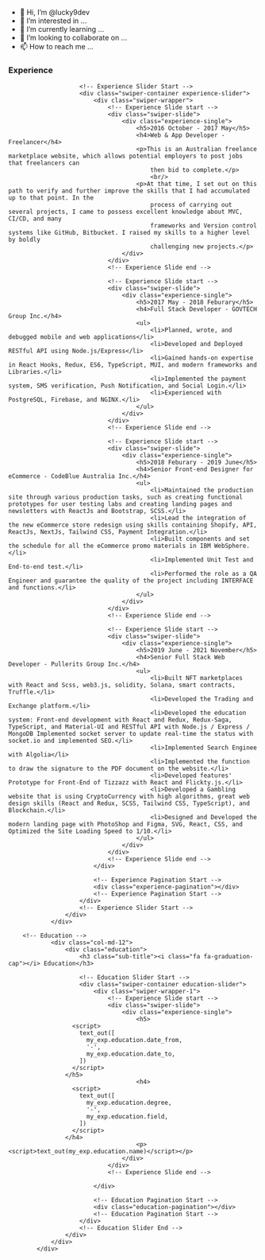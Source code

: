 - 👋 Hi, I’m @lucky9dev
- 👀 I’m interested in ...
- 🌱 I’m currently learning ...
- 💞️ I’m looking to collaborate on ...
- 📫 How to reach me ...

<div class="row mb-5 pb-5">
				<div class="col-md-12">
					<div class="experience">
						<h3 class="sub-title"><i class="fa fa-briefcase"></i> Experience</h3>

						<!-- Experience Slider Start -->
						<div class="swiper-container experience-slider">
							<div class="swiper-wrapper">
								<!-- Experience Slide start -->
								<div class="swiper-slide">
									<div class="experience-single">
										<h5>2016 October - 2017 May</h5>
										<h4>Web & App Developer - Freelancer</h4>
										<p>This is an Australian freelance marketplace website, which allows potential employers to post jobs that freelancers can
											then bid to complete.</p>
											<br/>
										<p>At that time, I set out on this path to verify and further improve the skills that I had accumulated up to that point. In the
											process of carrying out several projects, I came to possess excellent knowledge about MVC, CI/CD, and many
											frameworks and Version control systems like GitHub, Bitbucket. I raised my skills to a higher level by boldly
											challenging new projects.</p>
									</div>
								</div>
								<!-- Experience Slide end -->

								<!-- Experience Slide start -->
								<div class="swiper-slide">
									<div class="experience-single">
										<h5>2017 May - 2018 Feburary</h5>
										<h4>Full Stack Developer - GOVTECH Group Inc.</h4>
										<ul>
											<li>Planned, wrote, and debugged mobile and web applications</li>
											<li>Developed and Deployed RESTful API using Node.js/Express</li>
											<li>Gained hands-on expertise in React Hooks, Redux, ES6, TypeScript, MUI, and modern frameworks and Libraries.</li>
											<li>Implemented the payment system, SMS verification, Push Notification, and Social Login.</li>
											<li>Experienced with PostgreSQL, Firebase, and NGINX.</li>
										</ul>
									</div>
								</div>
								<!-- Experience Slide end -->

								<!-- Experience Slide start -->
								<div class="swiper-slide">
									<div class="experience-single">
										<h5>2018 Feburary - 2019 June</h5>
										<h4>Senior Front-end Designer for eCommerce - CodeBlue Australia Inc.</h4>
										<ul>
											<li>Maintained the production site through various production tasks, such as creating functional prototypes for user testing labs and creating landing pages and newsletters with ReactJs and Bootstrap, SCSS.</li>
											<li>Lead the integration of the new eCommerce store redesign using skills containing Shopify, API, ReactJs, NextJs, Tailwind CSS, Payment Integration.</li>
											<li>Built components and set the schedule for all the eCommerce promo materials in IBM WebSphere.</li>
											<li>Implemented Unit Test and End-to-end test.</li>
											<li>Performed the role as a QA Engineer and guarantee the quality of the project including INTERFACE and functions.</li>
										</ul>
									</div>
								</div>
								<!-- Experience Slide end -->

								<!-- Experience Slide start -->
								<div class="swiper-slide">
									<div class="experience-single">
										<h5>2019 June - 2021 November</h5>
										<h4>Senior Full Stack Web Developer - Pullerits Group Inc.</h4>
										<ul>
											<li>Built NFT marketplaces with React and Scss, web3.js, solidity, Solana, smart contracts, Truffle.</li>
											<li>Developed the Trading and Exchange platform.</li>
											<li>Developed the education system: Front-end development with React and Redux, Redux-Saga, TypeScript, and Material-UI and RESTful API with Node.js / Express / MongoDB Implemented socket server to update real-time the status with socket.io and implemented SEO.</li>
											<li>Implemented Search Enginee with Algolia</li>
											<li>Implemented the function to draw the signature to the PDF document on the website.</li>
											<li>Developed features' Prototype for Front-End of Tizzazz with React and Flickty.js.</li>
											<li>Developed a Gambling website that is using CryptoCurrency with high algorithms, great web design skills (React and Redux, SCSS, Tailwind CSS, TypeScript), and Blockchain.</li>
											<li>Designed and Developed the modern landing page with PhotoShop and Figma, SVG, React, CSS, and Optimized the Site Loading Speed to 1/10.</li>
										</ul>
									</div>
								</div>
								<!-- Experience Slide end -->
							</div>

							<!-- Experience Pagination Start -->
							<div class="experience-pagination"></div>
							<!-- Experience Pagination Start -->
						</div>
						<!-- Experience Slider Start -->
					</div>
				</div>

        <!-- Education -->
				<div class="col-md-12">
					<div class="education">
						<h3 class="sub-title"><i class="fa fa-graduation-cap"></i> Education</h3>

						<!-- Education Slider Start -->
						<div class="swiper-container education-slider">
							<div class="swiper-wrapper-1">
								<!-- Experience Slide start -->
								<div class="swiper-slide">
									<div class="experience-single">
										<h5>
                      <script>
                        text_out([
                          my_exp.education.date_from,
                          '-',
                          my_exp.education.date_to,
                        ])
                      </script>
                    </h5>
										<h4>
                      <script>
                        text_out([
                          my_exp.education.degree,
                          '-',
                          my_exp.education.field,
                        ])
                      </script>
                    </h4>
										<p><script>text_out(my_exp.education.name)</script></p>
									</div>
								</div>
								<!-- Experience Slide end -->

							</div>

							<!-- Education Pagination Start -->
							<div class="education-pagination"></div>
							<!-- Education Pagination Start -->
						</div>
						<!-- Education Slider End -->
					</div>
				</div>
			</div>
